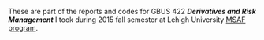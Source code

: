 These are part of the reports and codes for GBUS 422 **_Derivatives and Risk Management_** I took during 2015 fall semester at Lehigh University [MSAF program](http://cbe.lehigh.edu/msaf).
